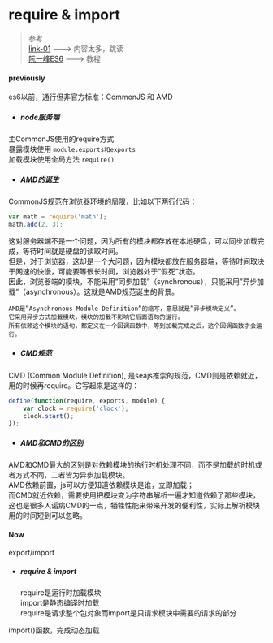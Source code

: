 # require & import  
> 参考  
[link-01](https://www.cnblogs.com/libin-1/p/7127481.html)   ---> 内容太多，跳读  
[阮一峰ES6](http://es6.ruanyifeng.com/#docs/module#import)   ---> 教程
 
#### previously  
es6以前，通行但非官方标准：CommonJS 和 AMD  
- ##### node服务端 
主CommonJS使用的require方式  
暴露模块使用 `module.exports和exports`  
加载模块使用全局方法 `require()`  
- ##### AMD的诞生  
CommonJS规范在浏览器环境的局限，比如以下两行代码：  
```javascript
var math = require('math');
math.add(2, 3);
```  
这对服务器端不是一个问题，因为所有的模块都存放在本地硬盘，可以同步加载完成，等待时间就是硬盘的读取时间。  
但是，对于浏览器，这却是一个大问题，因为模块都放在服务器端，等待时间取决于网速的快慢，可能要等很长时间，浏览器处于”假死”状态。  
因此，浏览器端的模块，不能采用”同步加载”（synchronous），只能采用”异步加载”（asynchronous）。这就是AMD规范诞生的背景。

    AMD是”Asynchronous Module Definition”的缩写，意思就是”异步模块定义”。
    它采用异步方式加载模块，模块的加载不影响它后面语句的运行。
    所有依赖这个模块的语句，都定义在一个回调函数中，等到加载完成之后，这个回调函数才会运行。  
    
- ##### CMD规范  
CMD (Common Module Definition), 是seajs推崇的规范，CMD则是依赖就近，用的时候再require。它写起来是这样的： 
```javascript
define(function(require, exports, module) {
	var clock = require('clock');
	clock.start();
});
```  
- ##### AMD和CMD的区别  
AMD和CMD最大的区别是对依赖模块的执行时机处理不同，而不是加载的时机或者方式不同，二者皆为异步加载模块。  
AMD依赖前置，js可以方便知道依赖模块是谁，立即加载；  
而CMD就近依赖，需要使用把模块变为字符串解析一遍才知道依赖了那些模块，这也是很多人诟病CMD的一点，牺牲性能来带来开发的便利性，实际上解析模块用的时间短到可以忽略。

#### Now  
export/import  
- ##### require & import  
  require是运行时加载模块  
  import是静态编译时加载  
  require是请求整个包对象而import是只请求模块中需要的请求的部分  
  
import()函数，完成动态加载







